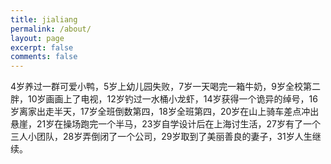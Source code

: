 ```yaml
---
title: jialiang
permalink: /about/
layout: page
excerpt: false
comments: false
---
```


4岁养过一群可爱小鸭，5岁上幼儿园失败，7岁一天喝完一箱牛奶，9岁全校第二胖，10岁画画上了电视，12岁钓过一水桶小龙虾，14岁获得一个诡异的绰号，16岁离家出走半天，17岁全班倒数第四，18岁全班第四，20岁在山上骑车差点冲出悬崖，21岁在操场跑完一个半马，23岁自学设计后在上海讨生活，27岁有了一个三人小团队，28岁弄倒闭了一个公司，29岁取到了美丽善良的妻子，31岁人生继续。